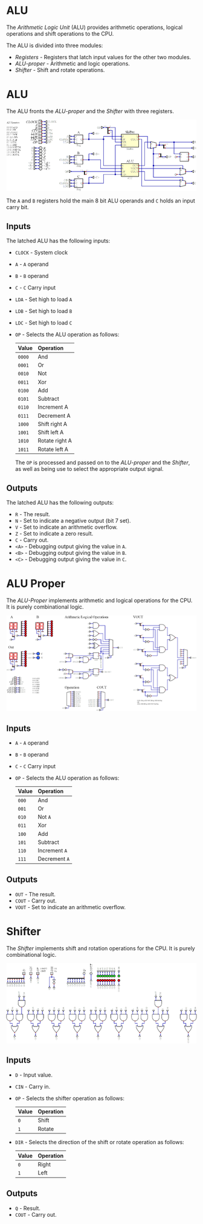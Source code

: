 # ALU

The *Arithmetic Logic Unit* (ALU) provides arithmetic operations, logical operations and shift operations to the CPU.

The ALU is divided into three modules:

* *Registers* - Registers that latch input values for the other two modules.
* *ALU-proper* - Arithmetic and logic operations.
* *Shifter* - Shift and rotate operations.

# ALU

The ALU fronts the *ALU-proper* and the *Shifter* with three registers.

![Latched ALU](latched-alu.png)

The `A` and `B` registers hold the main 8 bit ALU operands and `C` holds an input carry bit.

## Inputs

The latched ALU has the following inputs:

* `CLOCK` - System clock
* `A` - `A` operand
* `B` - `B` operand
* `C` - `C` Carry input
* `LDA` - Set high to load `A`
* `LDB` - Set high to load `B`
* `LDC` - Set high to load `C`
* `OP` - Selects the ALU operation as follows:

    | Value  | Operation      |
    | ------ | -------------- |
    | `0000` | And            |
    | `0001` | Or             |
    | `0010` | Not            |
    | `0011` | Xor            |
    | `0100` | Add            |
    | `0101` | Subtract       |
    | `0110` | Increment A    |
    | `0111` | Decrement A    |
    | `1000` | Shift right A  |
    | `1001` | Shift left A   |
    | `1010` | Rotate right A |
    | `1011` | Rotate left A  |

    The `OP` is processed and passed on to the *ALU-proper* and the *Shifter*, as well as being use to select the appropriate output signal. 

## Outputs

The latched ALU has the following outputs:

* `R` - The result.
* `N` - Set to indicate a negative output (bit 7 set).
* `V` - Set to indicate an arithmetic overflow.
* `Z` - Set to indicate a zero result.
* `C` - Carry out.
* `<A>` - Debugging output giving the value in `A`.
* `<B>` - Debugging output giving the value in `B`. 
* `<C>` - Debugging output giving the value in `C`.

# ALU Proper

The *ALU-Proper* implements arithmetic and logical operations for the CPU.  It is purely combinational logic.

![ALU](alu.png)

## Inputs

* `A` - `A` operand
* `B` - `B` operand
* `C` - `C` Carry input
* `OP` - Selects the ALU operation as follows:

    | Value | Operation     |
    | ----- | --------------|
    | `000` | And           |
    | `001` | Or            |
    | `010` | Not `A`       |
    | `011` | Xor           |
    | `100` | Add           |
    | `101` | Subtract      |
    | `110` | Increment `A` |
    | `111` | Decrement `A` |

## Outputs

* `OUT` - The result.
* `COUT` - Carry out.
* `VOUT` - Set to indicate an arithmetic overflow.

# Shifter

The *Shifter* implements shift and rotation operations for the CPU.  It is purely combinational logic.

![Shifter](shifter.png) 

## Inputs

* `D` - Input value.
* `CIN` - Carry in.
* `OP` - Selects the shifter operation as follows:

    | Value | Operation |
    | ----- | --------- |
    | `0`   | Shift     |
    | `1`   | Rotate    |

* `DIR` - Selects the direction of the shift or rotate operation as follows:

    | Value | Operation |
    | ----- | --------- |
    | `0`   | Right     |
    | `1`   | Left      |

## Outputs

* `Q` - Result.
* `COUT` - Carry out.
  



